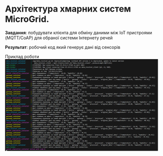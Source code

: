 # Архітектура хмарних систем MicroGrid.
**Завдання**: побудувати клієнта для обміну даними між IoT пристроями (MQTT/CoAP) для обраної системи Інтернету речей

**Результат**: робочий код який генерує дані від сенсорів

Приклад роботи
![alt text](image.png)
